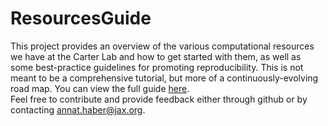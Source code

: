 # ResourcesGuide
This project provides an overview of the various computational resources we have at the Carter Lab and how to get started with them, as well as some best-practice guidelines for promoting reproducibility. This is not meant to be a comprehensive tutorial, but more of a continuously-evolving road map. You can view the full guide [here](https://thejacksonlaboratory.github.io/ResourcesGuide/).  
Feel free to contribute and provide feedback either through github or by contacting annat.haber@jax.org.